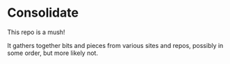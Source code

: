 # Consolidate
This repo is a mush!

It gathers together bits and pieces from various sites and repos, possibly in some order, but more likely not. 
